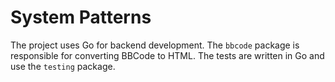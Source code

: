 # System Patterns

The project uses Go for backend development. The `bbcode` package is responsible for converting BBCode to HTML. The tests are written in Go and use the `testing` package.
